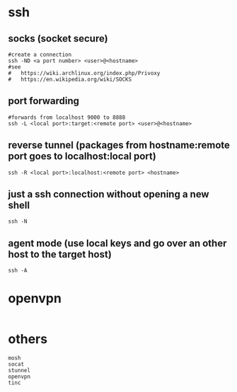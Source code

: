 # ssh

## socks (socket secure)

```
#create a connection
ssh -ND <a port number> <user>@<hostname>
#see
#   https://wiki.archlinux.org/index.php/Privoxy
#   https://en.wikipedia.org/wiki/SOCKS
```

## port forwarding

```
#forwards from localhost 9000 to 8888
ssh -L <local port>:target:<remote port> <user>@<hostname>
```

## reverse tunnel (packages from hostname:remote port goes to localhost:local port)

```
ssh -R <local port>:localhost:<remote port> <hostname>
```

## just a ssh connection without opening a new shell

```
ssh -N
```

## agent mode (use local keys and go over an other host to the target host)

```
ssh -A
```

# openvpn

```
```

# others

```
mosh
socat
stunnel
openvpn
tinc
```
